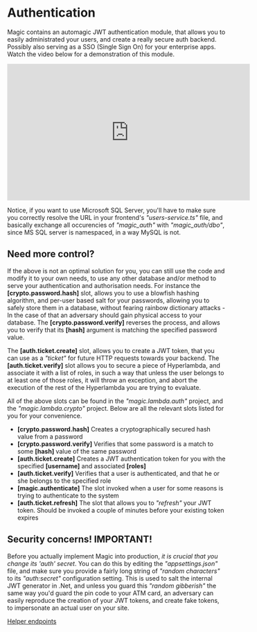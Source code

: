 # Authentication

Magic contains an automagic JWT authentication module, that allows you to easily
administrated your users, and create a really secure auth backend. Possibly also
serving as a SSO (Single Sign On) for your enterprise apps. Watch the video below
for a demonstration of this module.

<div style="margin-left: auto; margin-right: auto; width: 560px;">
<iframe width="560" height="315" src="https://www.youtube.com/embed/oDf8EJhZu0s" 
frameborder="0" allow="accelerometer; autoplay; encrypted-media; gyroscope; picture-in-picture" 
allowfullscreen></iframe>
</div>

Notice, if you want to use Microsoft SQL Server, you'll have to make sure you correctly
resolve the URL in your frontend's _"users-service.ts"_ file, and basically exchange all
occurencies of _"magic_auth"_ with _"magic_auth/dbo"_, since MS SQL server is namespaced,
in a way MySQL is not.

## Need more control?

If the above is not an optimal solution for you, you can still use the
code and modify it to your own needs, to use any other database and/or method to serve your
authentication and authorisation needs. For instance the **[crypto.password.hash]**
slot, allows you to use a blowfish hashing algorithm, and per-user based salt
for your passwords, allowing you to safely store them in a database, without
fearing rainbow dictionary attacks - In the case of that an adversary should gain
physical access to your database. The **[crypto.password.verify]** reverses the process,
and allows you to verify that its **[hash]** argument is matching the specified
password value.

The **[auth.ticket.create]** slot, allows you to create a JWT token,
that you can use as a _"ticket"_ for future HTTP requests towards your backend.
The **[auth.ticket.verify]** slot allows you to secure a piece of Hyperlambda,
and associate it with a list of roles, in such a way that unless the user
belongs to at least one of those roles, it will throw an exception, and
abort the execution of the rest of the Hyperlambda you are trying to evaluate.

All of the above slots can be found in the _"magic.lambda.auth"_ project, and
the _"magic.lambda.crypto"_ project. Below are all the relevant slots listed
for you for your convenience.

* __[crypto.password.hash]__ Creates a cryptographically secured hash value from a password
* __[crypto.password.verify]__ Verifies that some password is a match to some **[hash]** value of the same password
* __[auth.ticket.create]__ Creates a JWT authentication token for you with the specified **[username]** and associated **[roles]**
* __[auth.ticket.verify]__ Verifies that a user is authenticated, and that he or she belongs to the specified role
* __[magic.authenticate]__ The slot invoked when a user for some reasons is trying to authenticate to the system
* __[auth.ticket.refresh]__ The slot that allows you to _"refresh"_ your JWT token. Should be invoked a couple of minutes before your existing token expires

## Security concerns! IMPORTANT!

Before you actually implement Magic into production, _it is crucial that you change its 'auth' secret_.
You can do this by editing the _"appsettings.json"_ file, and make sure you provide
a fairly long string of _"random characters"_ to its _"auth:secret"_ configuration
setting. This is used to salt the internal JWT generator in .Net, and unless you
guard this _"random gibberish"_ the same way you'd guard the pin code to
your ATM card, an adversary can easily reproduce the creation of your JWT tokens,
and create fake tokens, to impersonate an actual user on your site.

[Helper endpoints](/helper-endpoints)
